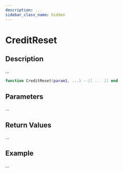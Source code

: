 ```yaml
---
description: ...
sidebar_class_name: hidden
---
```


# CreditReset

## Description

...

```lua
function CreditReset(param1, ...) --[[ ... ]] end
```

## Parameters

...

## Return Values

...

## Example

...

